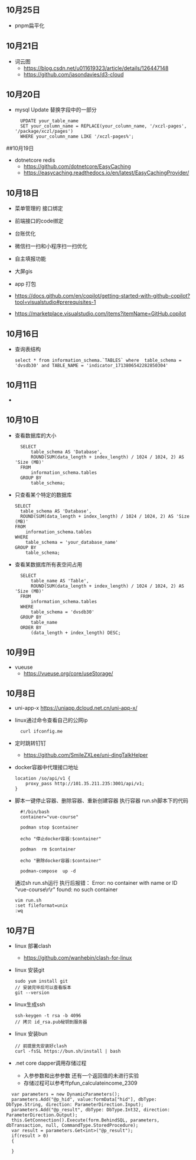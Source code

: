 ## 10月25日
- pnpm扁平化
## 10月21日
- 词云图
  - https://blog.csdn.net/u011619323/article/details/126447148
  - https://github.com/jasondavies/d3-cloud
## 10月20日
- mysql Update 替换字段中的一部分
  ```
    UPDATE your_table_name
    SET your_column_name = REPLACE(your_column_name, '/xczl-pages', '/package/xczl/pages')
    WHERE your_column_name LIKE '/xczl-pages%';
  ```
##10月19日
- dotnetcore redis 
  - https://github.com/dotnetcore/EasyCaching
  - https://easycaching.readthedocs.io/en/latest/EasyCachingProvider/
## 10月18日
- 菜单管理的 接口绑定
- 前端接口的code绑定
- 台账优化
- 微信扫一扫和小程序扫一扫优化
- 自主填报功能
- 大屏gis
- app 打包

- https://docs.github.com/en/copilot/getting-started-with-github-copilot?tool=visualstudio#prerequisites-1
- https://marketplace.visualstudio.com/items?itemName=GitHub.copilot
## 10月16日
- 查询表结构
  ```
  select * from information_schema.`TABLES` where  table_schema = 'dvsdb30' and TABLE_NAME = 'indicator_1713806542282850304'
  ```

## 10月11日
- 
## 10月10日
- 查看数据库的大小
  ```
    SELECT 
        table_schema AS 'Database',
        ROUND(SUM(data_length + index_length) / 1024 / 1024, 2) AS 'Size (MB)'
    FROM 
        information_schema.tables 
    GROUP BY 
        table_schema;
  ```
- 只查看某个特定的数据库
  ```
  SELECT 
    table_schema AS 'Database',
    ROUND(SUM(data_length + index_length) / 1024 / 1024, 2) AS 'Size (MB)'
  FROM 
      information_schema.tables 
  WHERE 
      table_schema = 'your_database_name'
  GROUP BY 
      table_schema;
  ```
- 查看某数据库所有表空间占用
  ```
    SELECT 
        table_name AS 'Table',
        ROUND(SUM(data_length + index_length) / 1024 / 1024, 2) AS 'Size (MB)'
    FROM 
        information_schema.tables
    WHERE 
        table_schema = 'dvsdb30'
    GROUP BY 
        table_name
    ORDER BY 
        (data_length + index_length) DESC;
  ```
## 10月9日
- vueuse 
  - https://vueuse.org/core/useStorage/
## 10月8日
-  uni-app-x https://uniapp.dcloud.net.cn/uni-app-x/
- linux通过命令查看自己的公网ip
  ```
    curl ifconfig.me
  ```
- 定时跳转钉钉
  - https://github.com/SmileZXLee/uni-dingTalkHelper

- docker容器中代理接口地址
  ```
  location /so/api/v1 {
      proxy_pass http://101.35.211.235:3001/api/v1;
  }
  ```
- 脚本一键停止容器、删除容器、重新创建容器 执行容器
  run.sh脚本下的代码
  ```
    #!/bin/bash
    container="vue-course"

    podman stop $container

    echo "停止docker容器:$container"

    podman  rm $container

    echo "删除docker容器:$container"

    podman-compose  up -d
  ```

  通过sh run.sh运行
  执行后报错：  Error: no container with name or ID "vue-course\r\r" found: no such container
  ```
  vim run.sh
  :set fileformat=unix
  :wq
  ```

## 10月7日
- linux 部署clash
  - https://github.com/wanhebin/clash-for-linux

- linux 安装git

  ```
  sudo yum install git
  // 安装完毕后可以查看版本
  git --version
  ```
- linux生成ssh
  ```
  ssh-keygen -t rsa -b 4096
  // 拷贝 id_rsa.pub秘钥到服务器
  ```

- linux 安装bun
  ```
  // 前提是先安装好clash
  curl -fsSL https://bun.sh/install | bash
  ```

- .net core dapper调用存储过程

  - 入参参数和出参参数 还有一个返回值的未进行实验
  - 存储过程可以参考ffpfun_calculateincome_2309
```
  var parameters = new DynamicParameters();
  parameters.Add("@p_hid", value:formData["hid"], dbType: DbType.String, direction: ParameterDirection.Input);
  parameters.Add("@p_result", dbType: DbType.Int32, direction: ParameterDirection.Output);
  this.GetConnection().Execute(form.BehindSQL, parameters, dbTransaction, null, CommandType.StoredProcedure);
  var result = parameters.Get<int>("@p_result");
  if(result > 0)
  {

  }
```